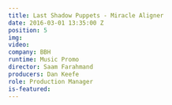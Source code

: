```yaml
---
title: Last Shadow Puppets - Miracle Aligner
date: 2016-03-01 13:35:00 Z
position: 5
img: 
video: 
company: BBH
runtime: Music Promo
director: Saam Farahmand
producers: Dan Keefe
role: Production Manager
is-featured: 
---
```


